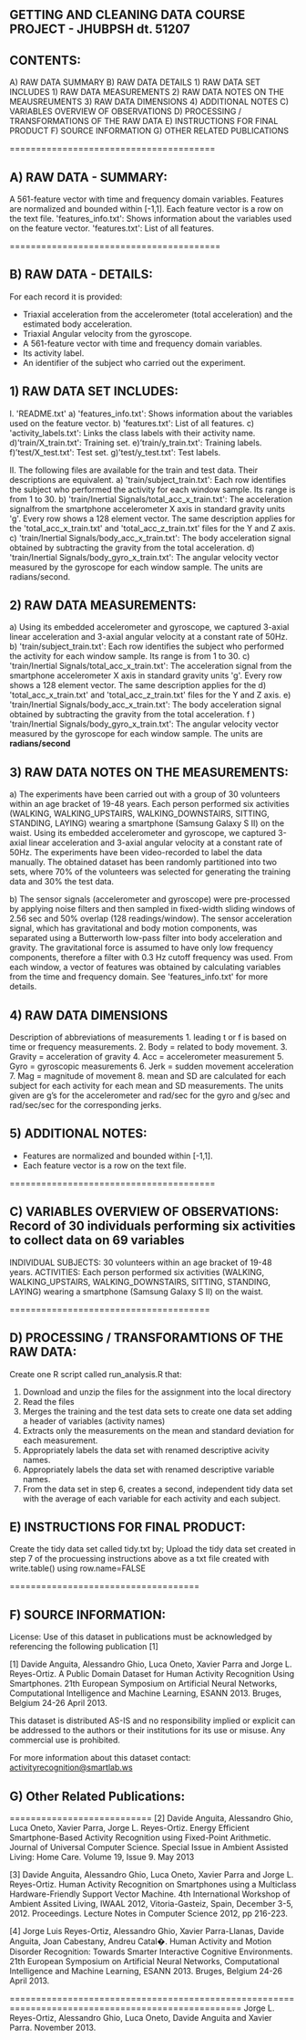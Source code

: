 ## GETTING AND CLEANING DATA COURSE PROJECT - JHUBPSH dt. 51207

## CONTENTS: 
A) RAW DATA SUMMARY 
B) RAW DATA DETAILS
        1) RAW DATA SET INCLUDES
        1) RAW DATA MEASUREMENTS
        2) RAW DATA NOTES ON THE MEAUSREUMENTS
        3) RAW DATA DIMENSIONS
        4) ADDITIONAL NOTES
C) VARIABLES OVERVIEW OF OBSERVATIONS 
D) PROCESSING / TRANSFORMATIONS OF THE RAW DATA
E) INSTRUCTIONS FOR FINAL PRODUCT
F) SOURCE INFORMATION
G) OTHER RELATED PUBLICATIONS

=======================================
## A) RAW DATA - SUMMARY:
A 561-feature vector with time and frequency domain variables.
Features are normalized and bounded within [-1,1].
Each feature vector is a row on the text file.
'features_info.txt': Shows information about the variables used on the feature vector.
'features.txt': List of all features.

========================================    
## B) RAW DATA - DETAILS:
For each record it is provided:

- Triaxial acceleration from the accelerometer (total acceleration) and the estimated body acceleration.
- Triaxial Angular velocity from the gyroscope. 
- A 561-feature vector with time and frequency domain variables. 
- Its activity label. 
- An identifier of the subject who carried out the experiment.

## 1) RAW DATA SET INCLUDES:
I. 'README.txt'
a) 'features_info.txt': Shows information about the variables used on the feature vector.
b) 'features.txt': List of all features.
c) 'activity_labels.txt': Links the class labels with their activity name.
d)’train/X_train.txt': Training set.
e)’train/y_train.txt': Training labels.
f)’test/X_test.txt': Test set.
g)’test/y_test.txt': Test labels.

II. The following files are available for the train and test data. Their descriptions are equivalent. 
a) 'train/subject_train.txt': Each row identifies the subject who performed the activity for each window sample. Its range is from 1 to 30. 
b) 'train/Inertial Signals/total_acc_x_train.txt': The acceleration signalfrom the smartphone accelerometer X axis in standard gravity units 'g'. Every row shows a 128 element vector. The same description applies for the 'total_acc_x_train.txt' and 'total_acc_z_train.txt' files for the Y and Z axis. 
c) 'train/Inertial Signals/body_acc_x_train.txt': The body acceleration signal obtained by subtracting the gravity from the total acceleration. 
d) 'train/Inertial Signals/body_gyro_x_train.txt': The angular velocity vector measured by the gyroscope for each window sample. The units are radians/second. 

## 2) RAW DATA MEASUREMENTS: 
a) Using its embedded accelerometer and gyroscope, we captured 3-axial linear acceleration and 3-axial angular velocity at a constant rate of 50Hz.
b) 'train/subject_train.txt': Each row identifies the subject who performed the activity for each window sample. Its range is from 1 to 30.
c) 'train/Inertial Signals/total_acc_x_train.txt': The acceleration signal from the smartphone accelerometer X axis in standard gravity units 'g'. Every row shows a 128 element vector. The  same description applies for the 
d) 'total_acc_x_train.txt' and 'total_acc_z_train.txt' files for the Y and Z axis.
e) 'train/Inertial Signals/body_acc_x_train.txt': The body acceleration signal obtained by subtracting the gravity from the total acceleration.
f ) 'train/Inertial Signals/body_gyro_x_train.txt': The angular velocity vector measured by the  gyroscope for each window sample. The units are **radians/second** 

## 3) RAW DATA NOTES ON THE MEASUREMENTS:
    
a) The experiments have been carried out with a group of 30 volunteers within an age bracket of 19-48 years. Each person performed six activities (WALKING, WALKING_UPSTAIRS, WALKING_DOWNSTAIRS, SITTING, STANDING, LAYING) wearing a smartphone (Samsung Galaxy S II) on the waist. Using its embedded accelerometer and gyroscope, we captured 3-axial linear acceleration and 3-axial angular velocity at a constant rate of 50Hz. The experiments have been video-recorded to label the data manually. The obtained dataset has been randomly partitioned into two sets, where 70% of the volunteers was selected for generating the training data and 30% the test data. 

b) The sensor signals (accelerometer and gyroscope) were pre-processed by applying noise filters and then sampled in fixed-width sliding windows of 2.56 sec and 50% overlap (128 readings/window). The sensor acceleration signal, which has gravitational and body motion components, was separated using a Butterworth low-pass filter into body acceleration and gravity. The gravitational force is assumed to have only low frequency components, therefore a filter with 0.3 Hz cutoff frequency was used. From each window, a vector of features was obtained by calculating variables from the time and frequency domain. See 'features_info.txt' for more details. 

## 4) RAW DATA DIMENSIONS
Description of abbreviations of measurements
	1.	leading t or f is based on time or frequency measurements.
	2.	Body = related to body movement.
	3.	Gravity = acceleration of gravity
	4.	Acc = accelerometer measurement
	5.	Gyro = gyroscopic measurements
	6.	Jerk = sudden movement acceleration
	7.	Mag = magnitude of movement
	8.	mean and SD are calculated for each subject for each activity for each mean and SD measurements.
The units given are g’s for the accelerometer and rad/sec for the gyro and g/sec and rad/sec/sec for the corresponding jerks.

## 5) ADDITIONAL NOTES: 
- Features are normalized and bounded within [-1,1].
- Each feature vector is a row on the text file.

=======================================
## C) VARIABLES OVERVIEW OF OBSERVATIONS: Record of 30 individuals performing six activities to collect data on 69 variables
INDIVIDUAL SUBJECTS: 30 volunteers within an age bracket of 19-48 years.
ACTIVITIES: Each person performed six activities (WALKING, WALKING_UPSTAIRS, WALKING_DOWNSTAIRS, SITTING, STANDING, LAYING) wearing a smartphone (Samsung Galaxy S II) on the waist.  

======================================
## D) PROCESSING / TRANSFORAMTIONS OF THE RAW DATA:
Create one R script called run_analysis.R that:
1) Download and unzip the files for the assignment into the local directory
2) Read the files
3) Merges the training and the test data sets to create one data set adding a header of variables (activity names)
4) Extracts only the measurements on the mean and standard deviation for each measurement.
5) Appropriately labels the data set with renamed descriptive acivity names. 
6) Appropriately labels the data set with renamed descriptive variable names. 
7) From the data set in step 6, creates a second, independent tidy data set with the average of each variable for each         activity and each subject.
## E) INSTRUCTIONS FOR FINAL PRODUCT:
Create the tidy data set called tidy.txt by;
Upload the tidy data set created in step 7 of the procuessing instructions above as a txt file created with                 write.table() using row.name=FALSE  

====================================
## F) SOURCE INFORMATION:
License:
Use of this dataset in publications must be acknowledged by referencing the following publication [1] 

[1] Davide Anguita, Alessandro Ghio, Luca Oneto, Xavier Parra and Jorge L. Reyes-Ortiz. A Public Domain Dataset for Human Activity Recognition Using Smartphones. 21th European Symposium on Artificial Neural Networks, Computational Intelligence and Machine Learning, ESANN 2013. Bruges, Belgium 24-26 April 2013. 

This dataset is distributed AS-IS and no responsibility implied or explicit can be addressed to the authors or their institutions for its use or misuse. Any commercial use is prohibited.

For more information about this dataset contact: activityrecognition@smartlab.ws

## G) Other Related Publications:
===========================
[2] Davide Anguita, Alessandro Ghio, Luca Oneto, Xavier Parra, Jorge L. Reyes-Ortiz.  Energy Efficient Smartphone-Based Activity Recognition using Fixed-Point Arithmetic. Journal of Universal Computer Science. Special Issue in Ambient Assisted Living: Home Care.   Volume 19, Issue 9. May 2013

[3] Davide Anguita, Alessandro Ghio, Luca Oneto, Xavier Parra and Jorge L. Reyes-Ortiz. Human Activity Recognition on Smartphones using a Multiclass Hardware-Friendly Support Vector Machine. 4th International Workshop of Ambient Assited Living, IWAAL 2012, Vitoria-Gasteiz, Spain, December 3-5, 2012. Proceedings. Lecture Notes in Computer Science 2012, pp 216-223. 

[4] Jorge Luis Reyes-Ortiz, Alessandro Ghio, Xavier Parra-Llanas, Davide Anguita, Joan Cabestany, Andreu Catal�. Human Activity and Motion Disorder Recognition: Towards Smarter Interactive Cognitive Environments. 21th European Symposium on Artificial Neural Networks, Computational Intelligence and Machine Learning, ESANN 2013. Bruges, Belgium 24-26 April 2013.  

==================================================================================================
Jorge L. Reyes-Ortiz, Alessandro Ghio, Luca Oneto, Davide Anguita and Xavier Parra. November 2013.

